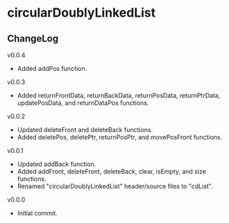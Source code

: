 # circularDoublyLinkedList

## ChangeLog
v0.0.4
- Added addPos function.

v0.0.3
- Added returnFrontData, returnBackData, returnPosData, returnPtrData, updatePosData, and returnDataPos functions.

v0.0.2
- Updated deleteFront and deleteBack functions.
- Added deletePos, deletePtr, returnPosPtr, and movePosFront functions.

v0.0.1
- Updated addBack function.
- Added addFront, deleteFront, deleteBack, clear, isEmpty, and size functions.
- Renamed "circularDoublyLinkedList" header/source files to "cdList".

v0.0.0
- Initial commit.